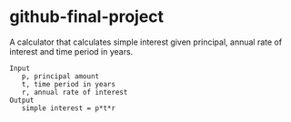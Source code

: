 # github-final-project

A calculator that calculates simple interest given principal, annual rate of interest and time period in years.
```
Input
   p, principal amount
   t, time period in years
   r, annual rate of interest
Output
   simple interest = p*t*r
```
